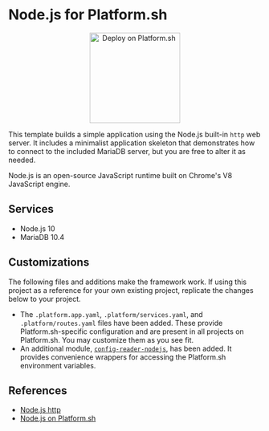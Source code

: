 # Node.js for Platform.sh

<p align="center">
<a href="https://console.platform.sh/projects/create-project?template=https://raw.githubusercontent.com/platformsh/template-builder/master/templates/nodejs/.platform.template.yaml&utm_content=nodejs&utm_source=github&utm_medium=button&utm_campaign=deploy_on_platform">
    <img src="https://platform.sh/images/deploy/lg-blue.svg" alt="Deploy on Platform.sh" width="180px" />
</a>
</p>

This template builds a simple application using the Node.js built-in `http` web server. It includes a minimalist application skeleton that demonstrates how to connect to the included MariaDB server, but you are free to alter it as needed.

Node.js is an open-source JavaScript runtime built on Chrome's V8 JavaScript engine.

## Services

* Node.js 10
* MariaDB 10.4

## Customizations

The following files and additions make the framework work.  If using this project as a reference for your own existing project, replicate the changes below to your project.

* The `.platform.app.yaml`, `.platform/services.yaml`, and `.platform/routes.yaml` files have been added.  These provide Platform.sh-specific configuration and are present in all projects on Platform.sh.  You may customize them as you see fit.
* An additional module, [`config-reader-nodejs`](https://github.com/platformsh/config-reader-nodejs), has been added.  It provides convenience wrappers for accessing the Platform.sh environment variables.

## References

* [Node.js http](https://nodejs.org/api/http.html#http_http)
* [Node.js on Platform.sh](https://docs.platform.sh/languages/nodejs.html)
